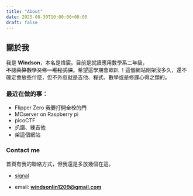 ```yaml
---
title: "About"
date: 2025-08-30T10:00:00+08:00
draft: false
---
```


## 關於我

我是 **Windson**，本名是煒宸。目前是就讀應用數學系二年級，</br>~~不認真算數學又修一堆程式課~~。希望這學期會歐趴 ！這個網站剛架沒多久，還不確定會放些什麼，但不外忽就是吉他、程式、數學或是修課心得之類的。</br>


### 最近在做的事：  
- Flipper Zero  ~~我要打開全校的門~~
- MCserver on Raspberry pi
- picoCTF
- 扒譜、練吉他
- 架這個網站
 
### Contact me
首頁有我的聯絡方式，但我還是多放幾個在這。
- [signal](https:signalme#euD5RNM8hXXllyXDyjR5QZuFFLc3mTv1cvwVKjpfFnwFVMvHI-XXpGAp0JuUO-zsrf)


- email: **windsonlin1209@gmail.com**


